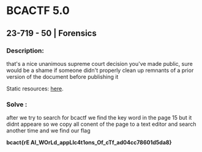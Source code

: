 # BCACTF 5.0

## 23-719 - 50 | Forensics

### Description: 
that's a nice unanimous supreme court decision you've made public, sure would be a shame if someone didn't properly clean up remnants of a prior version of the document before publishing it

Static resources:
 [here](23-719_19m2.pdf).


### Solve :

after we try to search for bcactf we find the key word in the page 15 but it didnt appeare so we copy all conent of the page to a text editor and search another time and we find our flag 



**bcact{rE Al_WOrLd_appLIc4t1ons_Of_cTf_ad04cc78601d5da8}**
